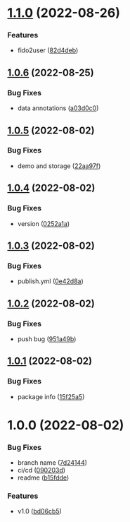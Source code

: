 # [1.1.0](https://github.com/NetDevPack/Fido2.EntityFramework.Store/compare/v1.0.6...v1.1.0) (2022-08-26)


### Features

* fido2user ([82d4deb](https://github.com/NetDevPack/Fido2.EntityFramework.Store/commit/82d4debef4e0c42bc2e5261dbd190569d35f0d98))

## [1.0.6](https://github.com/NetDevPack/Fido2.EntityFramework.Store/compare/v1.0.5...v1.0.6) (2022-08-25)


### Bug Fixes

* data annotations ([a03d0c0](https://github.com/NetDevPack/Fido2.EntityFramework.Store/commit/a03d0c0aec7d7c54ce18ffb278a23023f8da3d18))

## [1.0.5](https://github.com/NetDevPack/Fido2.EntityFramework.Store/compare/v1.0.4...v1.0.5) (2022-08-02)


### Bug Fixes

* demo and storage ([22aa97f](https://github.com/NetDevPack/Fido2.EntityFramework.Store/commit/22aa97ff59f48fa9702ed2961a33fe769322125f))

## [1.0.4](https://github.com/NetDevPack/Fido2.EntityFramework.Store/compare/v1.0.3...v1.0.4) (2022-08-02)


### Bug Fixes

* version ([0252a1a](https://github.com/NetDevPack/Fido2.EntityFramework.Store/commit/0252a1acb6f9aabba828f95abcb2855176ee8f4e))

## [1.0.3](https://github.com/NetDevPack/Fido2.EntityFramework.Store/compare/v1.0.2...v1.0.3) (2022-08-02)


### Bug Fixes

* publish.yml ([0e42d8a](https://github.com/NetDevPack/Fido2.EntityFramework.Store/commit/0e42d8a8006b152e64f0a91097546cc66fab5255))

## [1.0.2](https://github.com/NetDevPack/Fido2.EntityFramework.Store/compare/v1.0.1...v1.0.2) (2022-08-02)


### Bug Fixes

* push bug ([951a49b](https://github.com/NetDevPack/Fido2.EntityFramework.Store/commit/951a49b45beea841a74714ac4328ef3842ac43d2))

## [1.0.1](https://github.com/NetDevPack/Fido2.EntityFramework.Store/compare/v1.0.0...v1.0.1) (2022-08-02)


### Bug Fixes

* package info ([15f25a5](https://github.com/NetDevPack/Fido2.EntityFramework.Store/commit/15f25a5c60f1247c5e3724735cf926ddb6fbd764))

# 1.0.0 (2022-08-02)


### Bug Fixes

* branch name ([7d24144](https://github.com/NetDevPack/Fido2.EntityFramework.Store/commit/7d24144481d77f2d24ea27ecee0727faf60a51cb))
* ci/cd ([090203d](https://github.com/NetDevPack/Fido2.EntityFramework.Store/commit/090203d20fd2eeb6acac2b2a601291b58c738354))
* readme ([b15fdde](https://github.com/NetDevPack/Fido2.EntityFramework.Store/commit/b15fddef13740cddc2156c93219cd0e3a0ad59df))


### Features

* v1.0 ([bd06cb5](https://github.com/NetDevPack/Fido2.EntityFramework.Store/commit/bd06cb5d7d81bca14ce620fe963792be635831e3))
